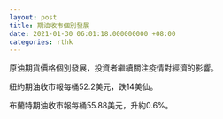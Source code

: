 ```yaml
---
layout: post
title: 期油收市個別發展
date: 2021-01-30 06:01:18.000000000 +08:00
categories: rthk
---
```


原油期貨價格個別發展，投資者繼續關注疫情對經濟的影響。

紐約期油收市報每桶52.2美元，跌14美仙。

布蘭特期油收市報每桶55.88美元，升約0.6%。
